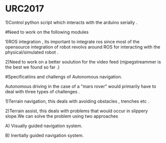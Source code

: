 # URC2017
1)Control python script which interacts with the arduino serially .

#Need to work on the following modules

1)ROS integration , its important to integrate ros since most of the opensource integration of robot  revolvs around ROS for interacting with the physical/simulated robot .

2)Need to work on a better soulution for the video feed (mjpegstreammer is the best we found so far .)

#Specificatiins and challengs of Autonomous navigation.

Autonomous driving in the case of a "mars rover" would primarily have to deal with three types of challenges .

1)Terrain navigation, this deals with avoiding obstacles , trenches etc .

2)Terrain assist, this deals with problems that would occur in slippery slope.We can solve the problem using two approaches 

A) Visually guided navigation system.

B) Inertially guided navigation system.
